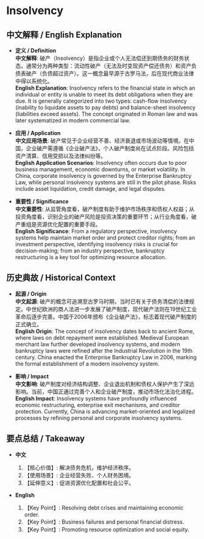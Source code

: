 # Insolvency

## 中文解释 / English Explanation

* **定义 / Definition**  
  **中文解释**: 破产（Insolvency）是指企业或个人无法偿还到期债务的财务状态。通常分为两种类型：流动性破产（无法及时变现资产偿还债务）和资产负债表破产（负债超过资产）。这一概念最早源于古罗马法，后在现代商业法律中得以系统化。  
  **English Explanation**: Insolvency refers to the financial state in which an individual or entity is unable to meet its debt obligations when they are due. It is generally categorized into two types: cash-flow insolvency (inability to liquidate assets to pay debts) and balance-sheet insolvency (liabilities exceed assets). The concept originated in Roman law and was later systematized in modern commercial law.

* **应用 / Application**  
  **中文应用场景**: 破产常见于企业经营不善、经济衰退或市场波动等情境。在中国，企业破产需遵循《企业破产法》，个人破产制度尚在试点阶段。风险包括资产清算、信用受损以及法律纠纷等。  
  **English Application Scenarios**: Insolvency often occurs due to poor business management, economic downturns, or market volatility. In China, corporate insolvency is governed by the Enterprise Bankruptcy Law, while personal insolvency systems are still in the pilot phase. Risks include asset liquidation, credit damage, and legal disputes.

* **重要性 / Significance**  
  **中文重要性**: 从监管角度看，破产制度有助于维护市场秩序和债权人权益；从投资角度看，识别企业的破产风险是投资决策的重要环节；从行业角度看，破产重组是资源优化配置的重要手段。  
  **English Significance**: From a regulatory perspective, insolvency systems help maintain market order and protect creditor rights; from an investment perspective, identifying insolvency risks is crucial for decision-making; from an industry perspective, bankruptcy restructuring is a key tool for optimizing resource allocation.

## 历史典故 / Historical Context

* **起源 / Origin**  
  **中文起源**: 破产的概念可追溯至古罗马时期，当时已有关于债务清偿的法律规定。中世纪欧洲的商人法进一步发展了破产制度，现代破产法则在19世纪工业革命后逐步完善。中国于2006年颁布《企业破产法》，标志着现代破产制度的正式确立。  
  **English Origin**: The concept of insolvency dates back to ancient Rome, where laws on debt repayment were established. Medieval European merchant law further developed insolvency systems, and modern bankruptcy laws were refined after the Industrial Revolution in the 19th century. China enacted the Enterprise Bankruptcy Law in 2006, marking the formal establishment of a modern insolvency system.

* **影响 / Impact**  
  **中文影响**: 破产制度对经济结构调整、企业退出机制和债权人保护产生了深远影响。当前，中国正通过完善个人和企业破产制度，推动市场化法治化进程。  
  **English Impact**: Insolvency systems have profoundly influenced economic restructuring, enterprise exit mechanisms, and creditor protection. Currently, China is advancing market-oriented and legalized processes by refining personal and corporate insolvency systems.

## 要点总结 / Takeaway

* **中文**  
  1. 【核心价值】:  解决债务危机，维护经济秩序。
  2. 【使用场景】:  企业经营失败、个人财务困境。
  3. 【延伸意义】:  促进资源优化配置和社会公平。

* **English**  
  1. 【Key Point】: Resolving debt crises and maintaining economic order.
  2. 【Key Point】: Business failures and personal financial distress.
  3. 【Key Point】: Promoting resource optimization and social equity.